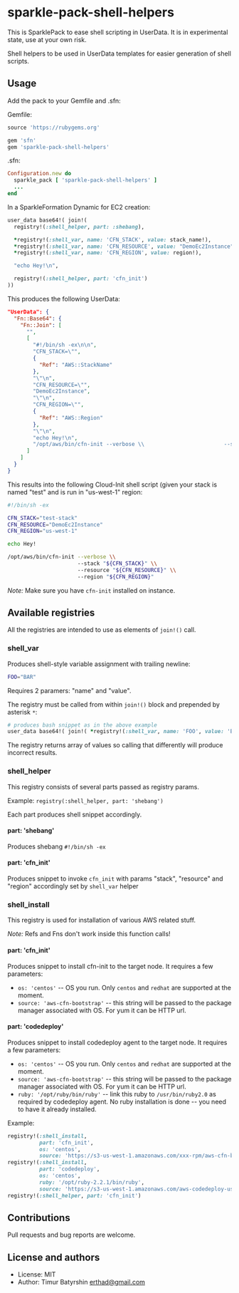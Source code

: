 # sparkle-pack-shell-helpers

This is SparklePack to ease shell scripting in UserData.
It is in experimental state, use at your own risk.

Shell helpers to be used in UserData templates for easier generation of shell scripts.

## Usage
Add the pack to your Gemfile and .sfn:

Gemfile:
```ruby
source 'https://rubygems.org'

gem 'sfn'
gem 'sparkle-pack-shell-helpers'
```

.sfn:
```ruby
Configuration.new do
  sparkle_pack [ 'sparkle-pack-shell-helpers' ]
  ...
end
```

In a SparkleFormation Dynamic for EC2 creation:
```ruby
user_data base64!( join!(
  registry!(:shell_helper, part: :shebang),

  *registry!(:shell_var, name: 'CFN_STACK', value: stack_name!),
  *registry!(:shell_var, name: 'CFN_RESOURCE', value: "DemoEc2Instance"),
  *registry!(:shell_var, name: 'CFN_REGION', value: region!),

  "echo Hey!\n",

  registry!(:shell_helper, part: 'cfn_init')
))
```

This produces the following UserData:

```json
"UserData": {
  "Fn::Base64": {
    "Fn::Join": [
      "",
      [
        "#!/bin/sh -ex\n\n",
        "CFN_STACK=\"",
        {
          "Ref": "AWS::StackName"
        },
        "\"\n",
        "CFN_RESOURCE=\"",
        "DemoEc2Instance",
        "\"\n",
        "CFN_REGION=\"",
        {
          "Ref": "AWS::Region"
        },
        "\"\n",
        "echo Hey!\n",
        "/opt/aws/bin/cfn-init --verbose \\                         --stack \"${CFN_STACK}\" \\                         --resource \"${CFN_RESOURCE}\" \\                         --region \"${CFN_REGION}\"\n"
      ]
    ]
  }
}
```

This results into the following Cloud-Init shell script (given your stack is named "test" and is run in "us-west-1" region:

```bash
#!/bin/sh -ex

CFN_STACK="test-stack"
CFN_RESOURCE="DemoEc2Instance"
CFN_REGION="us-west-1"

echo Hey!

/opt/aws/bin/cfn-init --verbose \\
                      --stack "${CFN_STACK}" \\
                      --resource "${CFN_RESOURCE}" \\
                      --region "${CFN_REGION}"
```

*Note:* Make sure you have `cfn-init` installed on instance.

## Available registries

All the registries are intended to use as elements of `join!()` call.

### shell_var

Produces shell-style variable assignment with trailing newline:
```bash
FOO="BAR"
```

Requires 2 paramers: "name" and "value".

The registry must be called from within `join!()` block and prepended by asterisk `*`:
```ruby
# produces bash snippet as in the above example
user_data base64!( join!( *registry!(:shell_var, name: 'FOO', value: 'BAR' ))
```

The registry returns array of values so calling that differently will produce incorrect results.


### shell_helper

This registry consists of several parts passed as registry params.

Example: `registry(:shell_helper, part: 'shebang')`

Each part produces shell snippet accordingly.

#### part: 'shebang'
Produces shebang `#!/bin/sh -ex`


#### part: 'cfn_init'
Produces snippet to invoke `cfn_init` with params "stack", "resource" and "region" accordingly set by `shell_var` helper


### shell_install

This registry is used for installation of various AWS related stuff.

*Note:* Refs and Fns don't work inside this function calls!

#### part: 'cfn_init'
Produces snippet to install cfn-init to the target node.
It requires a few parameters:
* `os: 'centos'` -- OS you run. Only `centos` and `redhat` are supported at the moment.
* `source: 'aws-cfn-bootstrap'` -- this string will be passed to the package manager associated with OS. For yum it can be HTTP url.

#### part: 'codedeploy'
Produces snippet to install codedeploy agent to the target node.
It requires a few parameters:
* `os: 'centos'` -- OS you run. Only `centos` and `redhat` are supported at the moment.
* `source: 'aws-cfn-bootstrap'` -- this string will be passed to the package manager associated with OS. For yum it can be HTTP url.
* `ruby: '/opt/ruby/bin/ruby'` -- link this ruby to `/usr/bin/ruby2.0` as required by codedeploy agent. No ruby installation is done -- you need to have it already installed.

Example:
```ruby
registry!(:shell_install,
          part: 'cfn_init',
          os: 'centos',
          source: 'https://s3-us-west-1.amazonaws.com/xxx-rpm/aws-cfn-bootstrap-1.4-8.3.el7.centos.noarch.rpm'),
registry!(:shell_install,
          part: 'codedeploy',
          os: 'centos',
          ruby: '/opt/ruby-2.2.1/bin/ruby',
          source: 'https://s3-us-west-1.amazonaws.com/aws-codedeploy-us-west-1/latest/codedeploy-agent.noarch.rpm'),
registry!(:shell_helper, part: 'cfn_init')
```

## Contributions

Pull requests and bug reports are welcome.

## License and authors

* License: MIT
* Author: Timur Batyrshin <erthad@gmail.com>

